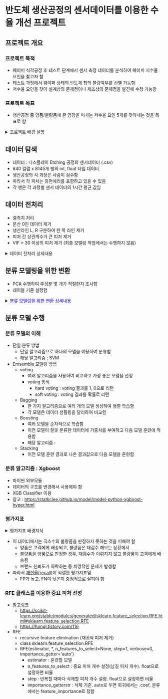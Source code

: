 # 반도체 생산공정의 센서데이터를 이용한 수율 개선 프로젝트


## 프로젝트 개요
### 프로젝트 목적
- 웨이퍼 식각공정 후 테스트 단계에서 센서 측정 데이터를 분석하여 웨이퍼 저수율 요인을 찾고자 함
- 테스트 과정에서 웨이퍼 상태의 반도체 칩의 불량여부를 선별 가능함
- 저수율 요인을 찾아 설계상의 문제점이나 제조상의 문제점을 발견해 수정 가능함

### 프로젝트 목표
- 생산공정 중 양품/불량품에 큰 영향을 미치는 저수율 요인 5개를 찾아내는 것을 목표로 함
<details>
<summary> 프로젝트 배경 설명</summary>
<div markdown="1">       

### 웨이퍼 식각 공정
- TFT(박막트랜지스터)의 회로 패턴을 만들기 위해 웨이퍼의 필요한 부분만 남기고 불필요한 부분은 깎아내는 공정
- 반도체 8대 공정 중 4번째 공정으로, 공정 중 불량율이 발생할 확률이 높아 반도체 수율에 가장 큰 영향을 미침

### 저수율 웨이퍼가 발생하는 원인
- 반도체 공정의 각 프로세서에서 레시피(온도,압력,가공 시간 등)대로 작업이 이루어지지 않아서 저수율 웨이퍼가 발생함

### 저수율 요인 파악의 필요성
- 공정 중 저수율 요인을 찾아내면 해당 프로세서의 집중적인 관리를 통해 고수율 웨이퍼의 생산효율을 극대화 할 수 있음
- 최적의 Etching 공정 레시피를 제공하고자 함

</div>
</details>




## 데이터 탐색
- 데이터 : 디스플레이 Etching 공정의 센서데이터 (.csv)
- 840 컬럼 x 8145개 행의 int, float 타입 데이터
- 생산공정의 각 과정은 사람이 검수함
- 따라서 각 피처는 휴먼에러를 포함하고 있을 수 있음
- 각 행은 각 과정별 센서 데이터의 1시간 평균 값임

## 데이터 전처리
- 결측치 처리
- 분산 0인 데이터 제거
- 생산라인 L, R 구분하여 한 쪽 라인 제거
- 피처 간 상관계수가 큰 피처 제거
- VIF > 30 이상의 피처 제거 (최종 모델링 작업에서는 수행하지 않음)


<details>
<summary> 데이터 전처리 상세내용</summary>
<div markdown="1">   

### 1) 결측치 처리
- 전체 값이 없는 컬럼 삭제
	-  7개 컬럼은 전체 8145개의 행이 모두 결측치임
	-  데이터가 없으므로 삭제함
- 그 외 결측치 처리
	- 남은 결측치는 ffill로 처리함
	- 이 데이터는 센서 데이터의 1시간 단위 평균 값이므로 전체 컬럼에 대한 평균보다는 이전 행의 값으로 결측치를 처리하는 것이 적절함

### 2) 분산 0인 데이터 제거
- 분산이 0인 데이터를 제거하는 이유?
    - 어떤 피처의 분산이 0이라는 것은 그 피처의 데이터가 모든 행에 대해 거의 변하지 않은 것을 의미함
    - 어떤 경우에도 같은 값을 내는 컬럼이 불량률에 영향을 주고 있다고 보기 어려움
- 수행 방법
    - 방법1 : sklearn의 VarianceThreshold 사용
    - 방법2 : var() 사용
- 결과
    - 컬럼수 : 831->818


### 3) 생산라인 L, R 구분하여 한 쪽 라인 제거
- 피처 이름에 Left, Right가 반복하여 등장함
- 생산라인 L, R 구분하여 한 쪽 라인 제거하는 이유?
	- Left, Right가 동일한 공정을 수행하는 별개 라인이라면, 
	- 두 라인의 데이터를 모두 사용하는 것은 동일한 데이터가 최종 분류 모델에 중복하여 영향력을 주게 됨
	- 이 프로젝트는 공정의 특성에 따라  발생하는 저수율 요인을 찾고자 함
	- 따라서 L, R 라인에 속하는 공정이 동일한 공정이라면 L, R에 따른 차이가 발생해서는 안 됨
- 수행 방법
	(1) Left, Right가 동일한 공정을 수행하는 별개 라인인지 확인함
	- 피처 이름에 L, R이 표시된 피처를 분류함
		-  LR, L_R 등 구분이 어려운 이름은 우선 제외함
		-  L, R 을 분류함
		-  그 외 피처는 공통 생산라인으로 간주함
	-  라인별 피처 개수 확인
	(2) 피처 수가 적은 Right 라인의 피처를 제외하하여 모델링 수행함



### 4) 피처 간 상관계수가 큰 피처 제거
- 상관계수 : 피처가 서로 종속된 정도를 나타낸 값. 강한 상관관계에 있는 경우 큰 값을 나타냄
- 상관계수가 큰 피처를 제거하는 이유?
    - 두 피처가 강한 상관관계에 있다는 것은, 하나의 피처 값이 다른 피처의 값에 큰 영향을 주고있음을 의미함
    - 두 피처는 동일한 원인에 기인하여 변하는 것으로 추측할 수 있음
    - 이를 제거하지 않고 두면 사실상 같은 의미인 데이터가 모델링에 여러 번 반영됨
    - 사실상 종속관계에 있는 피처들이 모델링에 크게 기여하는 것과 같음
    - 모델링에 영향을 미치는 원인들이 모두 비슷한 중요도로 반영되게 하려면 종속성이 낮은 피처들만을 이용하여 모델을 만드는 것이 타당함
- 여기서는 피처 간 상관계수의 절대값이 0.9 이상인 경우를 종속된 것으로 봄

### 5) VIF > 30 이상의 피처 제거
- VIF : Variation Inflation Factor, 분산팽창요인
    - 다중회귀분석 시 종속변수 Y를 제외하고 독립변수(피처)에 대해서만 판단함
    - 피처 사이에 회귀분석을 실시하여 결정계수(R2)가 높으면 다중공선성의 문제가 발생할 가능성이 높음
    - 피처의 특정 조합에서 회귀선의 설명력(결정계수)이 높으면 VIF 값이 커짐

- 이 데이터의 경우 컬럼 수가 많아서 VIF 기준을 30 정도로 잡아야 함
- VIF를 이용해서 컬럼을 제거하는 방법:
    - (1) VIF 계산
    - (2) VIF가 가장 큰 피처를 제외하고 다시 VIF 계산
    - (3-1) 가장 큰 VIF가
        - 이전의 VIF보다 커지거나, 
        - 무한으로 발산하는 경우에는
        - 제외했던 컬럼을 다시 포함하고 2순위의 컬럼을 제외하여 (1), (2) 반복
    - (3-2) 가장 큰 VIF를 확인한 결과 이전의 VIF보다 작고, 30 이상이면 (1), (2) 반복

- 최종 모델링에서 제외한 이유 ?
    - 위와 같은 방법으로 피처를 제거한 결과, 남은 피처가 모델을 충분히 설명하지 못하는 것 같음
    - 순차적으로 진행되는 작업으로 수행 시간이 오래 걸리는 작업인 것에 비해 중요 피처가 삭제된 것 같아서 생략함
- 대안
    - RFE를 이용하여 중요 피처를 추출함
    

</div>
</details>
    
    
## 분류 모델링을 위한 변환
- PCA 수행하여 주성분 몇 개가 적절한지 조사함
- 레이블 기준 설정함


<details>
<summary> <span style="color:blue">분류 모델링을 위한 변환 상세내용</span></summary>
<div markdown="1">   

### PCA 수행하여 주성분 몇 개가 적절한지 조사
- 적당한 n_components 개수 정하기
- 방법1
    - 설명변수가 급감하는 때의 주성분 인덱스를 찾음
    - 이 경우 최소한의 주성분 개수로 전체 데이터의 경향을 설명할 수 있음
- 방법2
    - 설명변수 비율의 누적합이 0.95일 때의 주성분 개수로 선택할 수 있음
    - 이 경우 전체 데이터의 95%를 설명하기 위한 주성분 개수를 구하는 것과 같음
    
### 레이블 기준 설정
- 불량품/양품 나누는 기준

</div>
</details>

## 분류 모델 수행
### 분류 모델의 이해

- 단일 분류 방법
	- 단일 알고리즘으로 하나의 모델을 이용하여 분류함
	- 해당 알고리즘 : SVM
- Emsemble 모델링 방법
    - voting
	    - 여러 알고리즘을 사용하여 비교하고 가장 좋은 모델을 선정
        - voting 방식
        	- hard voting : voting 결과를 1, 0으로 리턴
	        - soft voting : voting 결과를 확률로 리턴
    - Bagging
	    - 한 가지 알고리즘으로 여러 개의 모델 생성하여 병렬 학습함
	    - 각 모델은 데이터 샘플링을 달리하여 비교함
    - Boosting
	    - 여러 모델을 순차적으로 학습함
	    - 이전 모델이 잘못 분류한 데이터에 가중치를 부여하고 다음 모델 훈련에 적용함
	    - 해당 알고리즘 : 
    - Stacking
	    - 이전 모델 훈련 결과로 나온 결과값으로 다음 모델을 훈련함

### 분류 알고리즘 : Xgboost
- 파이썬 외부모듈
- 데이터의 구조를 변경해서 사용해야 함
- XGB Classifier 이용
- 참고 : https://statkclee.github.io/model/model-python-xgboost-hyper.html

### 평가지표
<details>
<summary>평가지표 배경지식</summary>
<div markdown="1">   
	
    - 정확도(accuracy) : TN + TP / 전체
    - 정밀도(precision) : TP / (FP + TP)
        - Pos로 예측한 것 중 실제 Pos였던 것
        - 양성예측도
        - Pos 예측 성능을 더 정밀하게 측정하기 위한 평가지표
        - FP를 낮추는 데 초점
    - 재현율(recall) : TP / (FN + TP)
        - 실제 Pos인 것 중 실제 Pos였던 것
        - 민감도, TPR(True Positive Rate)
        - Pos를 Neg로 판단하면 치명적인 경우 사용
        - FN을 낮추는 데 초점
    - F1 Score
	    - 정밀도와 재현율의 조화평균
	    - 두 평가지표를 적절히 고려하는 경우에 사용함
        -  2pr/(p+r)
    - ROC 곡선
        - 이진분류의 예측 성능 측정에 사용
        - FP비율 - TP비율(recall) 곡선
</div>
</details>

- 이 데이터에서는 극소수의 불량품을 판정하지 못하는 것을 피해야 함
    - 양품은 고객에게 배송되고, 불량품은 재검수 해보는 상황에서
    - 불량품을 양품으로 판정한 경우, 재검수가 이뤄지지 않고 불량품이 고객에게 배송됨
    - 브랜드 신뢰도가 하락하는 등 치명적인 문제가 발생함
- 따라서 <u>재현율(recall)</u>이 적절한 평가지표임
    - FP가 높고, FN이 낮은지 중점적으로 살펴야 함

### RFE 클래스를 이용한 중요 피처 선정
- 참고링크
    - https://scikit-learn.org/stable/modules/generated/sklearn.feature_selection.RFE.html#sklearn.feature_selection.RFE
    - https://hongl.tistory.com/116
- RFE
    - recursive feature elimination (재귀적 피처 제거)
    - class sklearn.feature_selection.RFE
    - RFE(estimator, *, n_features_to_select=None, step=1, verbose=0, importance_getter='auto')
        - estimator : 훈련할 모델
        - n_features_to_select : 중요 피처 개수 설정(남길 피처 개수). float으로 설정하면 비율
        - step : 반복할 때마다 삭제할 피처 개수 설정. float으로 설정하면 비율
        - importance_getterstr : 삭제 기준. auto로 두면 회귀에서는 .coef, 분류에서는 feature_importance로 정함
